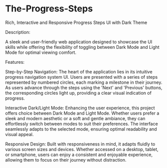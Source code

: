 # The-Progress-Steps
Rich, Interactive and Responsive Progress Steps UI with Dark Theme

Description:

A sleek and user-friendly web application designed to showcase the UI skills while offering the flexibility of toggling between Dark Mode and Light Mode for optimal viewing comfort.

Features:

Step-by-Step Navigation: The heart of the application lies in its intuitive progress navigation system UI. Users are presented with a series of steps represented by numbered circles, each marking a milestone in their journey. As users advance through the steps using the 'Next' and 'Previous' buttons, the corresponding circles light up, providing a clear visual indication of progress.

Interactive Dark/Light Mode: Enhancing the user experience, this project offers choice between Dark Mode and Light Mode. Whether users prefer a sleek and modern aesthetic or a soft and gentle ambiance, they can effortlessly switch between modes to suit their preferences. The interface seamlessly adapts to the selected mode, ensuring optimal readability and visual appeal.

Responsive Design: Built with responsiveness in mind, it adapts fluidly to various screen sizes and devices. Whether accessed on a desktop, tablet, or smartphone, users can enjoy a consistent and enjoyable experience, allowing them to focus on their journey without distraction.
